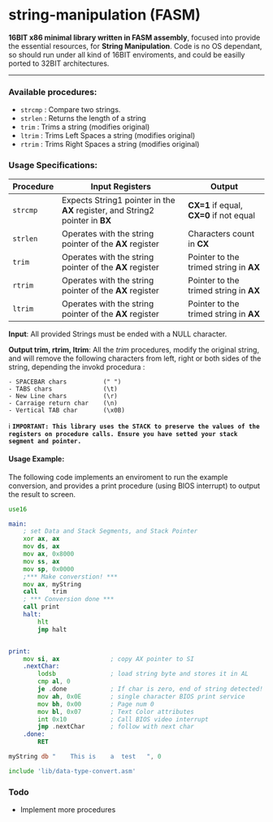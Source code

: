 # string-manipulation (FASM)

**16BIT x86 minimal library written in FASM assembly**, focused into provide the essential resources, for **String Manipulation**. Code is no OS dependant, so should run under all kind of 16BIT enviroments, and could be easilly ported to 32BIT architectures.

-----
###  Available procedures:

  - `strcmp` : Compare two strings.
  - `strlen` : Returns the length of a string
  - `trim`   : Trims a string (modifies original)
  - `ltrim`  : Trims Left Spaces a string (modifies original)
  - `rtrim`  : Trims Right Spaces a string (modifies original)

###  Usage Specifications:
Procedure | Input Registers | Output
------------ | ------------- | -------------
`strcmp`   | Expects String1 pointer in the **AX** register, and String2 pointer in **BX** | **CX=1** if equal, **CX=0** if not equal
`strlen`  |  Operates with the string  pointer of the **AX** register | Characters count in **CX**
`trim` |   Operates with the string pointer of the **AX** register   |  Pointer to the trimed string in **AX**
`rtrim` |  Operates with the string  pointer of the **AX** register   |  Pointer to the trimed string in **AX**
`ltrim` |  Operates with the string  pointer of the **AX** register   |  Pointer to the trimed string in **AX**

**Input**: All provided Strings must be ended with a NULL character.

**Output trim, rtrim, ltrim**: All the *trim* procedures, modify the original string, and will remove the following characters from left, right or both sides of the string, depending the invokd procedura :

    - SPACEBAR chars          (" ")
    - TABS chars              (\t)
    - New Line chars          (\r)
    - Carraige return char    (\n)
    - Vertical TAB char       (\x0B)

:information_source: **`IMPORTANT: This library uses the STACK to preserve the values of the registers on procedure calls. Ensure you have setted your stack segment and pointer.`**

#### Usage Example:
The following code implements an enviroment to run the example conversion, and provides a print procedure (using BIOS interrupt) to output the result to screen.

```asm
use16

main:
    ; set Data and Stack Segments, and Stack Pointer
	xor	ax,	ax
	mov	ds,	ax
	mov	ax,	0x8000
	mov	ss,	ax
	mov	sp,	0x0000
    ;*** Make converstion! ***
    mov ax, myString
    call    trim
    ; *** Conversion done ***
    call print
    halt:
    	hlt
    	jmp halt


print:
    mov si, ax              ; copy AX pointer to SI
    .nextChar:
        lodsb               ; load string byte and stores it in AL
        cmp al, 0
        je .done            ; If char is zero, end of string detected!
        mov ah, 0x0E        ; single character BIOS print service
        mov bh, 0x00        ; Page num 0
        mov bl, 0x07        ; Text Color attributes
        int 0x10            ; Call BIOS video interrupt
        jmp .nextChar       ; follow with next char
    .done:
        RET

myString db "    This is    a  test   ", 0

include 'lib/data-type-convert.asm'
```

### Todo

 - Implement more procedures

